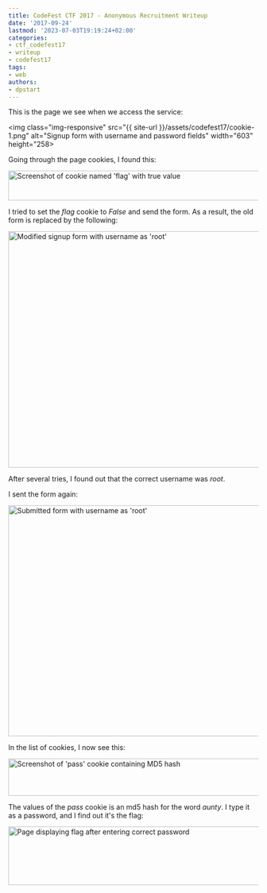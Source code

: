 ```yaml
---
title: CodeFest CTF 2017 - Anonymous Recruitment Writeup
date: '2017-09-24'
lastmod: '2023-07-03T19:19:24+02:00'
categories:
- ctf_codefest17
- writeup
- codefest17
tags:
- web
authors:
- dpstart
---
```


This is the page we see when we access the service:

<img class="img-responsive" src="{{ site-url }}/assets/codefest17/cookie-1.png" alt="Signup form with username and password fields" width="603" height="258>

Going through the page cookies, I found this:

<img class="img-responsive" src="{{ site-url }}/assets/codefest17/cookie-2.png" alt="Screenshot of cookie named 'flag' with true value" width="603" height="60">

I tried to set the *flag* cookie to *False* and send the form.
As a result, the old form is replaced by the following:

<img class="img-responsive" src="{{ site-url }}/assets/codefest17/cookie-3.png" alt="Modified signup form with username as 'root'" width="603" height="476">

After several tries, I found out that the correct username was *root*.

I sent the form again:

<img class="img-responsive" src="{{ site-url }}/assets/codefest17/cookie-6.png" alt="Submitted form with username as 'root'" width="603" height="465">


In the list of cookies, I now see this:

<img class="img-responsive" src="{{ site-url }}/assets/codefest17/cookie-4.png" alt="Screenshot of 'pass' cookie containing MD5 hash" width="603" height="75">

The values of the *pass* cookie is an md5 hash for the word *aunty*.
I type it as a password, and I find out it's the flag:

<img class="img-responsive" src="{{ site-url }}/assets/codefest17/cookie-5.png" alt="Page displaying flag after entering correct password" width="603" height="118">
